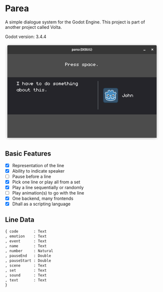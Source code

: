 # Parea

A simple dialogue system for the Godot Engine.
This project is part of another project called Volta.

Godot version: 3.4.4

![parea1](https://raw.githubusercontent.com/AlexandrosKap/volta-pictures/main/parea1.png)

## Basic Features

- [x] Representation of the line
- [x] Ability to indicate speaker
- [ ] Pause before a line
- [x] Pick one line or play all from a set
- [x] Play a line sequentially or randomly
- [ ] Play animation(s) to go with the line
- [x] One backend, many frontends
- [x] Dhall as a scripting language

## Line Data
```dhall
{ code       : Text
, emotion    : Text
, event      : Text
, name       : Text
, number     : Natural
, pauseEnd   : Double
, pauseStart : Double
, scene      : Text
, set        : Text
, sound      : Text
, text       : Text
}
```
